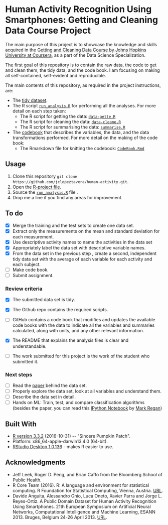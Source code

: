 # Human Activity Recognition Using Smartphones: Getting and Cleaning Data Course Project

The main purpose of this project is to showcase the knowledge and skills acquired in the [Getting and Cleaning Data Course by Johns Hopkins University at Coursera](https://www.coursera.org/learn/data-cleaning
), as a part of the Data Science Specialization.

The first goal of this repository is to contain the raw data, the code to get and clean them, the tidy data, and the code book. I am focusing on making all self-contained, self-evident and reproducible.

The main contents of this repository, as required in the project instructions, are:

* The [tidy dataset](https://github.com/jclopeztavera/human-activity/blob/master/data/tidy/tidy_data.csv).
* The R script [`run_analysis.R`](https://github.com/jclopeztavera/human-activity/blob/master/R/run_analysis.R) for performing all the analyses. For more detail on each step taken:
    * The R script for getting the data: [`data-gette.R`](https://github.com/jclopeztavera/human-activity/blob/master/R/data-gette.R)
    * The R script for cleaning the data: [`data-cleane.R`](https://github.com/jclopeztavera/human-activity/blob/master/R/data-cleane.R)
    * The R script for summarising the data: [`summarise.R`](https://github.com/jclopeztavera/human-activity/blob/master/R/summarise.R)
* The [codebook](https://github.com/jclopeztavera/human-activity/blob/master/CodeBook.md) that describes the variables, the data, and the data transformations performed. For more detail on the making of the code book:
    * The Rmarkdown file for knitting the codebook: [`CodeBook.Rmd`](https://github.com/jclopeztavera/human-activity/blob/master/CodeBook.Rmd)


## Usage

1. Clone this repository `git clone https://github.com/jclopeztavera/human-activity.git`.
2. Open the [R-project file](https://github.com/jclopeztavera/human-activity/blob/master/human-activity.Rproj).
3. Source the [`run_analysis.R`](https://github.com/jclopeztavera/human-activity/blob/master/R/run_analysis.R) file .
4. Drop me a line if you find any areas for improvement.


## To do

- [x] Merge the training and the test sets to create one data set.
- [x] Extract only the measurements on the mean and standard deviation for each measurement.
- [x] Use descriptive activity names to name the activities in the data set
- [x] Appropriately label the data set with descriptive variable names.
- [x] From the data set in the previous step , create a second, independent tidy data set with the average of each variable for each activity and each subject.
- [ ] Make code book.
- [ ] Submit assignment.

### Review criteria

- [x] The submitted data set is tidy.
- [x] The Github repo contains the required scripts.
- [ ] GitHub contains a code book that modifies and updates the available code books with the data to indicate all the variables and summaries calculated, along with units, and any other relevant information.
- [x] The README that explains the analysis files is clear and understandable.
- [ ] The work submitted for this project is the work of the student who submitted it.


### Next steps

- [ ] Read the [paper](http://arxiv.org/pdf/1401.8212.pdf) behind the data set.
- [ ] Properly explore the data set, look at all variables and understand them.
- [ ] Describe the data set in detail.
- [ ] Hands on ML: Train, test, and compare classification algorithms (besides the paper, you can read this [IPython Notebook](https://github.com/markdregan/K-Nearest-Neighbors-with-Dynamic-Time-Warping/blob/master/K_Nearest_Neighbor_Dynamic_Time_Warping.ipynb) by [Mark Regan](https://github.com/markdregan))

## Built With

* [R version 3.3.2](https://cran.r-project.org/src/base/R-3/) (2016-10-31) -- "Sincere Pumpkin Patch".
* Platform: x86_64-apple-darwin13.4.0 (64-bit).
* [RStudio Desktop 1.0.136](https://www.rstudio.com/products/rstudio/download/) - makes R easier to use.


## Acknowledgments

* Jeff Leek, Roger D. Peng, and Brian Caffo from the Bloomberg School of Public Health.
* R Core Team (2016). R: A language and environment for statistical computing. R Foundation for Statistical Computing, Vienna, Austria. [URL](https://www.R-project.org/).
* Davide Anguita, Alessandro Ghio, Luca Oneto, Xavier Parra and Jorge L. Reyes-Ortiz. A Public Domain Dataset for Human Activity Recognition Using Smartphones. 21th European Symposium on Artificial Neural Networks, Computational Intelligence and Machine Learning, ESANN 2013. Bruges, Belgium 24-26 April 2013. [URL](http://archive.ics.uci.edu/ml/datasets/Human+Activity+Recognition+Using+Smartphones).
